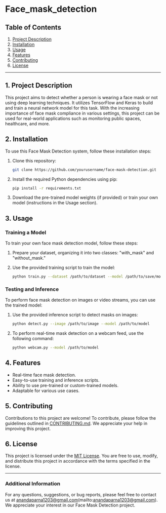 # Face_mask_detection

## Table of Contents
1. [Project Description](#project-description)
2. [Installation](#installation)
3. [Usage](#usage)
4. [Features](#features)
5. [Contributing](#contributing)
6. [License](#license)

---

## 1. Project Description

This project aims to detect whether a person is wearing a face mask or not using deep learning techniques. It utilizes TensorFlow and Keras to build and train a neural network model for this task. With the increasing importance of face mask compliance in various settings, this project can be used for real-world applications such as monitoring public spaces, healthcare, and more.

## 2. Installation

To use this Face Mask Detection system, follow these installation steps:

1. Clone this repository:
   ```bash
   git clone https://github.com/yourusername/face-mask-detection.git
   ```

2. Install the required Python dependencies using pip:
   ```bash
   pip install -r requirements.txt
   ```

3. Download the pre-trained model weights (if provided) or train your own model (instructions in the Usage section).

## 3. Usage

### Training a Model

To train your own face mask detection model, follow these steps:

1. Prepare your dataset, organizing it into two classes: "with_mask" and "without_mask."

2. Use the provided training script to train the model:
   ```bash
   python train.py --dataset /path/to/dataset --model /path/to/save/model
   ```

### Testing and Inference

To perform face mask detection on images or video streams, you can use the trained model:

1. Use the provided inference script to detect masks on images:
   ```bash
   python detect.py --image /path/to/image --model /path/to/model
   ```

2. To perform real-time mask detection on a webcam feed, use the following command:
   ```bash
   python webcam.py --model /path/to/model
   ```

## 4. Features

- Real-time face mask detection.
- Easy-to-use training and inference scripts.
- Ability to use pre-trained or custom-trained models.
- Adaptable for various use cases.

## 5. Contributing

Contributions to this project are welcome! To contribute, please follow the guidelines outlined in [CONTRIBUTING.md](CONTRIBUTING.md). We appreciate your help in improving this project.

## 6. License

This project is licensed under the [MIT License](LICENSE). You are free to use, modify, and distribute this project in accordance with the terms specified in the license.

---

### Additional Information

For any questions, suggestions, or bug reports, please feel free to contact us at anandaparna1203@gmail.com(mailto:anandaparna1203@gmail.com). We appreciate your interest in our Face Mask Detection project.
```
